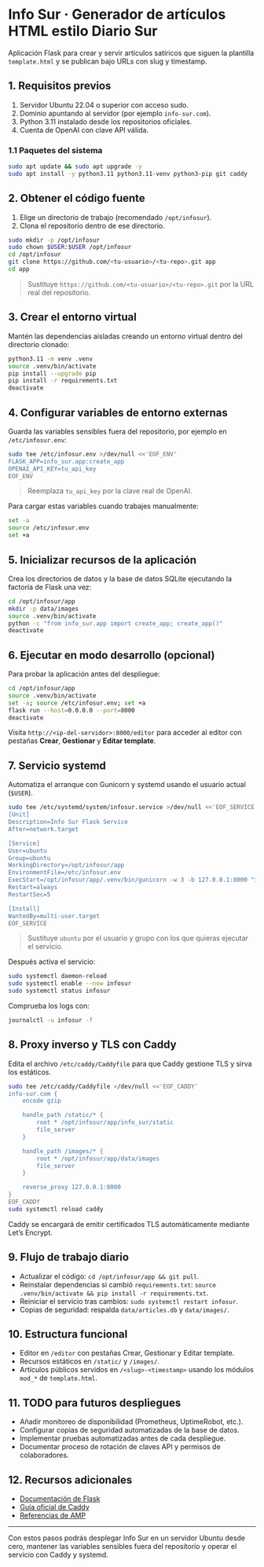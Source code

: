 # Info Sur · Generador de artículos HTML estilo Diario Sur

Aplicación Flask para crear y servir artículos satíricos que siguen la plantilla `template.html` y se publican bajo URLs con slug y timestamp.

## 1. Requisitos previos

1. Servidor Ubuntu 22.04 o superior con acceso sudo.
2. Dominio apuntando al servidor (por ejemplo `info-sur.com`).
3. Python 3.11 instalado desde los repositorios oficiales.
4. Cuenta de OpenAI con clave API válida.

### 1.1 Paquetes del sistema
```bash
sudo apt update && sudo apt upgrade -y
sudo apt install -y python3.11 python3.11-venv python3-pip git caddy
```

## 2. Obtener el código fuente

1. Elige un directorio de trabajo (recomendado `/opt/infosur`).
2. Clona el repositorio dentro de ese directorio.

```bash
sudo mkdir -p /opt/infosur
sudo chown $USER:$USER /opt/infosur
cd /opt/infosur
git clone https://github.com/<tu-usuario>/<tu-repo>.git app
cd app
```

> Sustituye `https://github.com/<tu-usuario>/<tu-repo>.git` por la URL real del repositorio.

## 3. Crear el entorno virtual

Mantén las dependencias aisladas creando un entorno virtual dentro del directorio clonado:

```bash
python3.11 -m venv .venv
source .venv/bin/activate
pip install --upgrade pip
pip install -r requirements.txt
deactivate
```

## 4. Configurar variables de entorno externas

Guarda las variables sensibles fuera del repositorio, por ejemplo en `/etc/infosur.env`:

```bash
sudo tee /etc/infosur.env >/dev/null <<'EOF_ENV'
FLASK_APP=info_sur.app:create_app
OPENAI_API_KEY=tu_api_key
EOF_ENV
```

> Reemplaza `tu_api_key` por la clave real de OpenAI.

Para cargar estas variables cuando trabajes manualmente:
```bash
set -a
source /etc/infosur.env
set +a
```

## 5. Inicializar recursos de la aplicación

Crea los directorios de datos y la base de datos SQLite ejecutando la factoría de Flask una vez:

```bash
cd /opt/infosur/app
mkdir -p data/images
source .venv/bin/activate
python -c "from info_sur.app import create_app; create_app()"
deactivate
```

## 6. Ejecutar en modo desarrollo (opcional)

Para probar la aplicación antes del despliegue:

```bash
cd /opt/infosur/app
source .venv/bin/activate
set -a; source /etc/infosur.env; set +a
flask run --host=0.0.0.0 --port=8000
deactivate
```

Visita `http://<ip-del-servidor>:8000/editor` para acceder al editor con pestañas **Crear**, **Gestionar** y **Editar template**.

## 7. Servicio systemd

Automatiza el arranque con Gunicorn y systemd usando el usuario actual (`$USER`).

```bash
sudo tee /etc/systemd/system/infosur.service >/dev/null <<'EOF_SERVICE'
[Unit]
Description=Info Sur Flask Service
After=network.target

[Service]
User=ubuntu
Group=ubuntu
WorkingDirectory=/opt/infosur/app
EnvironmentFile=/etc/infosur.env
ExecStart=/opt/infosur/app/.venv/bin/gunicorn -w 3 -b 127.0.0.1:8000 "info_sur.app:create_app()"
Restart=always
RestartSec=5

[Install]
WantedBy=multi-user.target
EOF_SERVICE
```

> Sustituye `ubuntu` por el usuario y grupo con los que quieras ejecutar el servicio.

Después activa el servicio:

```bash
sudo systemctl daemon-reload
sudo systemctl enable --now infosur
sudo systemctl status infosur
```

Comprueba los logs con:
```bash
journalctl -u infosur -f
```

## 8. Proxy inverso y TLS con Caddy

Edita el archivo `/etc/caddy/Caddyfile` para que Caddy gestione TLS y sirva los estáticos.

```bash
sudo tee /etc/caddy/Caddyfile >/dev/null <<'EOF_CADDY'
info-sur.com {
    encode gzip

    handle_path /static/* {
        root * /opt/infosur/app/info_sur/static
        file_server
    }

    handle_path /images/* {
        root * /opt/infosur/app/data/images
        file_server
    }

    reverse_proxy 127.0.0.1:8000
}
EOF_CADDY
sudo systemctl reload caddy
```

Caddy se encargará de emitir certificados TLS automáticamente mediante Let’s Encrypt.

## 9. Flujo de trabajo diario

- Actualizar el código: `cd /opt/infosur/app && git pull`.
- Reinstalar dependencias si cambió `requirements.txt`: `source .venv/bin/activate && pip install -r requirements.txt`.
- Reiniciar el servicio tras cambios: `sudo systemctl restart infosur`.
- Copias de seguridad: respalda `data/articles.db` y `data/images/`.

## 10. Estructura funcional

- Editor en `/editor` con pestañas Crear, Gestionar y Editar template.
- Recursos estáticos en `/static/` y `/images/`.
- Artículos públicos servidos en `/<slug>-<timestamp>` usando los módulos `mod_*` de `template.html`.

## 11. TODO para futuros despliegues

- Añadir monitoreo de disponibilidad (Prometheus, UptimeRobot, etc.).
- Configurar copias de seguridad automatizadas de la base de datos.
- Implementar pruebas automatizadas antes de cada despliegue.
- Documentar proceso de rotación de claves API y permisos de colaboradores.

## 12. Recursos adicionales

- [Documentación de Flask](https://flask.palletsprojects.com/)
- [Guía oficial de Caddy](https://caddyserver.com/docs/)
- [Referencias de AMP](https://amp.dev/documentation/)

---

Con estos pasos podrás desplegar Info Sur en un servidor Ubuntu desde cero, mantener las variables sensibles fuera del repositorio y operar el servicio con Caddy y systemd.
